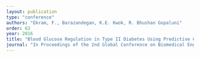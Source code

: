 ```yaml
---
layout: publication
type: "conference"
authors: "Ekram, F., Barazandegan, K.E. Kwok, R. Bhushan Gopaluni"
order: 63
year: 2016
title: "Blood Glucose Regulation in Type II Diabetes Using Predictive Control Strategy with Asymmetric Objective Function and Soft Constraints"
journal: "In Proceedings of the 2nd Global Conference on Biomedical Engineering, Taipei, Taiwan"
---
```

